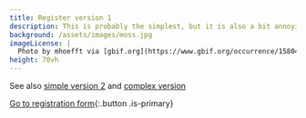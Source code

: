 ```yaml
---
title: Register version 1
description: This is probably the simplest, but it is also a bit annoying to leave the site.
background: /assets/images/moss.jpg
imageLicense: |
  Photo by mhoefft via [gbif.org](https://www.gbif.org/occurrence/1580487687)
height: 70vh
---
```

See also [simple version 2](/test/register2) and [complex version](/test/register3)

[Go to registration form](https://docs.google.com/forms/d/e/1FAIpQLSe0Slpk5DfIhFGuC39GPSI1wEEsVqrBFbdt92rWCdRW5lbwXw/viewform?usp=sf_link){:.button .is-primary}